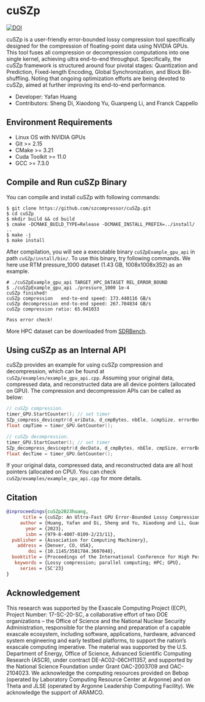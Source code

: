 # cuSZp
[![DOI](https://zenodo.org/badge/683125746.svg)](https://zenodo.org/badge/latestdoi/683125746)

cuSZp is a user-friendly error-bounded lossy compression tool specifically designed for the compression of floating-point data using NVIDIA GPUs. 
This tool fuses all compression or decompression computations into one single kernel, achieving ultra end-to-end throughput.
Specifically, the cuSZp framework is structured around four pivotal stages: Quantization and Prediction, Fixed-length Encoding, Global Synchronization, and Block Bit-shuffling. 
Noting that ongoing optimization efforts are being devoted to cuSZp, aimed at further improving its end-to-end performance.

- Developer: Yafan Huang
- Contributors: Sheng Di, Xiaodong Yu, Guanpeng Li, and Franck Cappello

## Environment Requirements
- Linux OS with NVIDIA GPUs
- Git >= 2.15
- CMake >= 3.21
- Cuda Toolkit >= 11.0
- GCC >= 7.3.0

## Compile and Run cuSZp Binary
You can compile and install cuSZp with following commands:
```shell
$ git clone https://github.com/szcompressor/cuSZp.git
$ cd cuSZp
$ mkdir build && cd build
$ cmake -DCMAKE_BUILD_TYPE=Release -DCMAKE_INSTALL_PREFIX=../install/ ..
$ make -j
$ make install
```
After compilation, you will see a executable binary ```cuSZpExample_gpu_api``` in path ```cuSZp/install/bin/```.
To use this binary, try following commands. We here use RTM pressure_1000 dataset (1.43 GB, 1008x1008x352) as an example.
```shell
# ./cuSZpExample_gpu_api TARGET_HPC_DATASET REL_ERROR_BOUND
$ ./cuSZpExample_gpu_api ./pressure_1000 1e-4
cuSZp finished!
cuSZp compression   end-to-end speed: 173.440116 GB/s
cuSZp decompression end-to-end speed: 267.704834 GB/s
cuSZp compression ratio: 65.041033

Pass error check!
```
More HPC dataset can be downloaded from [SDRBench](https://sdrbench.github.io/).

## Using cuSZp as an Internal API
cuSZp provides an example for using cuSZp compression and decompression, which can be found at ```cuSZp/examples/example_gpu_api.cpp```.
Assuming your original data, compressed data, and reconstructed data are all device pointers (allocated on GPU). The compression and decompression APIs can be called as below:
```C++
// cuSZp compression.
timer_GPU.StartCounter(); // set timer
SZp_compress_deviceptr(d_oriData, d_cmpBytes, nbEle, &cmpSize, errorBound, stream);
float cmpTime = timer_GPU.GetCounter();

// cuSZp decompression.
timer_GPU.StartCounter(); // set timer
SZp_decompress_deviceptr(d_decData, d_cmpBytes, nbEle, cmpSize, errorBound, stream);
float decTime = timer_GPU.GetCounter();
```
If your original data, compressed data, and reconstructed data are all host pointers (allocated on CPU). You can check ```cuSZp/examples/example_cpu_api.cpp``` for more details.

## Citation
```bibtex
@inproceedings{cuSZp2023huang,
      title = {cuSZp: An Ultra-Fast GPU Error-Bounded Lossy Compression Framework with Optimized End-to-End Performance}
     author = {Huang, Yafan and Di, Sheng and Yu, Xiaodong and Li, Guanpeng and Cappello, Franck},
       year = {2023},
       isbn = {979-8-4007-0109-2/23/11},
  publisher = {Association for Computing Machinery},
    address = {Denver, CO, USA},
        doi = {10.1145/3581784.3607048},
  booktitle = {Proceedings of the International Conference for High Performance Computing, Networking, Storage and Analysis},
   keywords = {Lossy compression; parallel computing; HPC; GPU},
     series = {SC'23}
}
```

## Acknowledgement
This research was supported by the Exascale Computing Project (ECP), Project Number: 17-SC-20-SC, a collaborative effort of two DOE organizations – the Office of Science and the National Nuclear Security Administration, responsible for the planning and preparation of a capable exascale ecosystem, including software, applications, hardware, advanced system engineering and early testbed platforms, to support the nation’s exascale computing imperative. The material was supported by the U.S. Department of Energy, Office of Science, Advanced Scientific Computing Research (ASCR), under contract DE-AC02-06CH11357, and supported by the National Science Foundation under Grant OAC-2003709 and OAC-2104023. We acknowledge the computing resources provided on Bebop (operated by Laboratory Computing Resource Center at Argonne) and on Theta and JLSE (operated by Argonne Leadership Computing Facility). We acknowledge the support of ARAMCO. 
